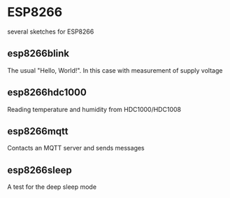 # ESP8266

several sketches for ESP8266

## esp8266blink

The usual "Hello, World!". In this case with measurement of supply voltage

## esp8266hdc1000

Reading temperature and humidity from HDC1000/HDC1008

## esp8266mqtt

Contacts an MQTT server and sends messages

## esp8266sleep

A test for the deep sleep mode

